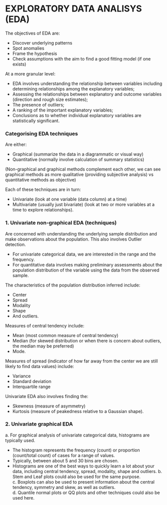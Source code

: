 # EXPLORATORY DATA ANALISYS (EDA)

The objectives of EDA are:
- Discover underlying patterns
- Spot anomalies
- Frame the hypothesis
- Check assumptions with the aim to find a good fitting model (if one exists)

At a more granular level:
- EDA involves understanding the relationship between variables including determining relationships among the explanatory variables; 
- Assessing the relationships between explanatory and outcome variables (direction and rough size estimates); 
- The presence of outliers; 
- A ranking of the important explanatory variables; 
- Conclusions as to whether individual explanatory variables are statistically significant.

### Categorising EDA techniques

Are either:
- Graphical (summarize the data in a diagrammatic or visual way)
- Quantitative (normally involve calculation of summary statistics) <br/>

(Non-graphical and graphical methods complement each other, we can see graphical methods as more qualitative (providing subjective analysis) vs quantitative methods as objective)

Each of these techniques are in turn:
- Univariate (look at one variable (data column) at a time)
- Multivariate (usually just bivariate) (look at two or more variables at a time to explore relationships).

### 1. Univariate non-graphical EDA (techniques)
Are concerned with understanding the underlying sample distribution and make observations about the population. This also involves Outlier detection.
- For univariate categorical data, we are interested in the range and the frequency.
- For quantitative data involves making preliminary assessments about the population distribution of the variable using the data from the observed sample.

The characteristics of the population distribution inferred include:
- Center
- Spread
- Modality
- Shape
-  And outliers.  

Measures of central tendency include:
- Mean (most common measure of central tendency)
- Median (for skewed distribution or when there is concern about outliers, the median may be preferred)
- Mode. 

Measures of spread (indicator of how far away from the center we are still likely to find data values) include:
- Variance
- Standard deviation
- Interquartile range 

Univariate EDA also involves finding the:
- Skewness (measure of asymmetry) 
- Kurtosis (measure of peakedness relative to a Gaussian shape).


### 2. Univariate graphical EDA

a. For graphical analysis of univariate categorical data, histograms are typically used. <br/>
- The histogram represents the frequency (count) or proportion (count/total count) of cases for a range of values. 
- Typically, between about 5 and 30 bins are chosen. 
- Histograms are one of the best ways to quickly learn a lot about your data, including central tendency, spread, modality, shape and outliers. 
b. Stem and Leaf plots could also be used for the same purpose. <br/>
c. Boxplots can also be used to present information about the central tendency, symmetry and skew, as well as outliers.  <br/>
d. Quantile normal plots or QQ plots and other techniques could also be used here.

